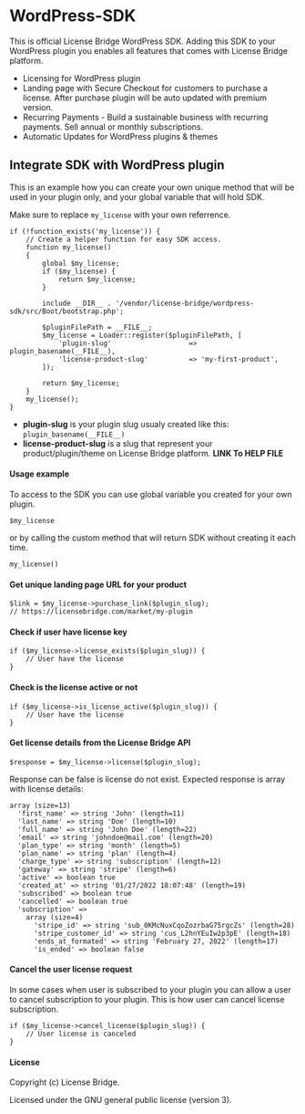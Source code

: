 # WordPress-SDK

This is official License Bridge WordPress SDK. Adding this SDK to your WordPress plugin you enables all features that comes with License Bridge platform.

- Licensing for WordPress plugin
- Landing page with Secure Checkout for customers to purchase a license. After purchase plugin will be auto updated with premium version.
- Recurring Payments - Build a sustainable business with recurring payments. Sell annual or monthly subscriptions.
- Automatic Updates for WordPress plugins & themes

## Integrate SDK with WordPress plugin

This is an example how you can create your own unique method that will be used in your plugin only, and your global variable that will hold SDK.

Make sure to replace `my_license` with your own referrence.

```
if (!function_exists('my_license')) {
    // Create a helper function for easy SDK access.
    function my_license()
    {
        global $my_license;
        if ($my_license) {
            return $my_license;
        }

        include __DIR__ . '/vendor/license-bridge/wordpress-sdk/src/Boot/bootstrap.php';
        
        $pluginFilePath = __FILE__;
        $my_license = Loader::register($pluginFilePath, [
            'plugin-slug'                   => plugin_basename(__FILE__),
            'license-product-slug'          => 'my-first-product',
        ]);

        return $my_license;
    }
    my_license();
}
```

- **plugin-slug** is your plugin slug usualy created like this: `plugin_basename(__FILE__)`
- **license-product-slug** is a slug that represent your product/plugin/theme on License Bridge platform. **LINK To HELP FILE**

#### Usage example

To access to the SDK you can use global variable you created for your own plugin.

```
$my_license
```

or by calling the custom method that will return SDK without creating it each time.
```
my_license()
```

#### Get unique landing page URL for your product

```
$link = $my_license->purchase_link($plugin_slug);
// https://licensebridge.com/market/my-plugin
```

#### Check if user have license key

```
if ($my_license->license_exists($plugin_slug)) {
    // User have the license
}
```

#### Check is the license active or not
```
if ($my_license->is_license_active($plugin_slug)) {
    // User have the license
}
```

#### Get license details from the License Bridge API

```
$response = $my_license->license($plugin_slug);
```

Response can be false is license do not exist. Expected response is array with license details:

```
array (size=13)
  'first_name' => string 'John' (length=11)
  'last_name' => string 'Doe' (length=10)
  'full_name' => string 'John Doe' (length=22)
  'email' => string 'johndoe@mail.com' (length=20)
  'plan_type' => string 'month' (length=5)
  'plan_name' => string 'plan' (length=4)
  'charge_type' => string 'subscription' (length=12)
  'gateway' => string 'stripe' (length=6)
  'active' => boolean true
  'created_at' => string '01/27/2022 18:07:48' (length=19)
  'subscribed' => boolean true
  'cancelled' => boolean true
  'subscription' => 
    array (size=4)
      'stripe_id' => string 'sub_0KMcNuxCqoZozrbaG75rgcZs' (length=28)
      'stripe_customer_id' => string 'cus_L2hnYEuIw2p3pE' (length=18)
      'ends_at_formated' => string 'February 27, 2022' (length=17)
      'is_ended' => boolean false
```

#### Cancel the user license request

In some cases when user is subscribed to your plugin you can allow a user to cancel subscription to your plugin.
This is how user can cancel license subscription.

```
if ($my_license->cancel_license($plugin_slug)) {
    // User license is canceled
}
```

#### License
Copyright (c) License Bridge.

Licensed under the GNU general public license (version 3).